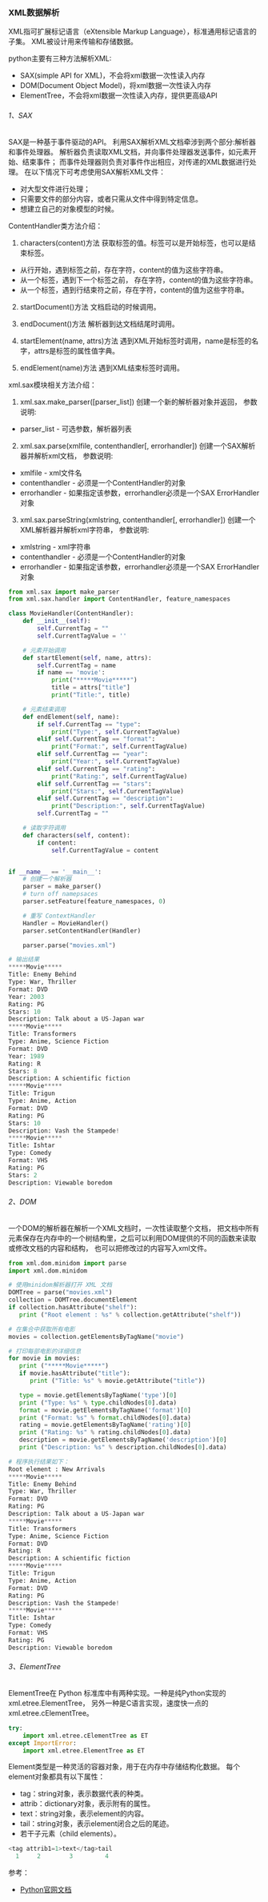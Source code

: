 ### XML数据解析

XML指可扩展标记语言（eXtensible Markup Language），标准通用标记语言的子集。
XML被设计用来传输和存储数据。

python主要有三种方法解析XML:
- SAX(simple API for XML)，不会将xml数据一次性读入内存
- DOM(Document Object Model)，将xml数据一次性读入内存
- ElementTree，不会将xml数据一次性读入内存，提供更高级API

###### 1、SAX
SAX是一种基于事件驱动的API。
利用SAX解析XML文档牵涉到两个部分:解析器和事件处理器。
解析器负责读取XML文档，并向事件处理器发送事件，如元素开始、结束事件；
而事件处理器则负责对事件作出相应，对传递的XML数据进行处理。
在以下情况下可考虑使用SAX解析XML文件：
- 对大型文件进行处理；
- 只需要文件的部分内容，或者只需从文件中得到特定信息。
- 想建立自己的对象模型的时候。

ContentHandler类方法介绍：

1) characters(content)方法
获取标签的值。标签可以是开始标签，也可以是结束标签。
- 从行开始，遇到标签之前，存在字符，content的值为这些字符串。
- 从一个标签，遇到下一个标签之前， 存在字符，content的值为这些字符串。
- 从一个标签，遇到行结束符之前，存在字符，content的值为这些字符串。

2) startDocument()方法
文档启动的时候调用。

3) endDocument()方法
解析器到达文档结尾时调用。

4) startElement(name, attrs)方法
遇到XML开始标签时调用，name是标签的名字，attrs是标签的属性值字典。

5) endElement(name)方法
遇到XML结束标签时调用。

xml.sax模块相关方法介绍：

1) xml.sax.make_parser([parser_list])
创建一个新的解析器对象并返回，
参数说明:
- parser_list - 可选参数，解析器列表

2) xml.sax.parse(xmlfile, contenthandler[, errorhandler])
创建一个SAX解析器并解析xml文档，
参数说明:
- xmlfile - xml文件名
- contenthandler - 必须是一个ContentHandler的对象
- errorhandler - 如果指定该参数，errorhandler必须是一个SAX ErrorHandler对象

3) xml.sax.parseString(xmlstring, contenthandler[, errorhandler])
创建一个XML解析器并解析xml字符串，
参数说明:
- xmlstring - xml字符串
- contenthandler - 必须是一个ContentHandler的对象
- errorhandler - 如果指定该参数，errorhandler必须是一个SAX ErrorHandler对象

```python
from xml.sax import make_parser
from xml.sax.handler import ContentHandler, feature_namespaces

class MovieHandler(ContentHandler):
    def __init__(self):
        self.CurrentTag = ""
        self.CurrentTagValue = ''

    # 元素开始调用
    def startElement(self, name, attrs):
        self.CurrentTag = name
        if name == 'movie':
            print("*****Movie*****")
            title = attrs["title"]
            print("Title:", title)

    # 元素结束调用
    def endElement(self, name):
        if self.CurrentTag == "type":
            print("Type:", self.CurrentTagValue)
        elif self.CurrentTag == "format":
            print("Format:", self.CurrentTagValue)
        elif self.CurrentTag == "year":
            print("Year:", self.CurrentTagValue)
        elif self.CurrentTag == "rating":
            print("Rating:", self.CurrentTagValue)
        elif self.CurrentTag == "stars":
            print("Stars:", self.CurrentTagValue)
        elif self.CurrentTag == "description":
            print("Description:", self.CurrentTagValue)
        self.CurrentTag = ""

    # 读取字符调用
    def characters(self, content):
        if content:
            self.CurrentTagValue = content


if __name__ == '__main__':
    # 创建一个解析器
    parser = make_parser()
    # turn off namepsaces
    parser.setFeature(feature_namespaces, 0)

    # 重写 ContextHandler
    Handler = MovieHandler()
    parser.setContentHandler(Handler)

    parser.parse("movies.xml")

# 输出结果
*****Movie*****
Title: Enemy Behind
Type: War, Thriller
Format: DVD
Year: 2003
Rating: PG
Stars: 10
Description: Talk about a US-Japan war
*****Movie*****
Title: Transformers
Type: Anime, Science Fiction
Format: DVD
Year: 1989
Rating: R
Stars: 8
Description: A schientific fiction
*****Movie*****
Title: Trigun
Type: Anime, Action
Format: DVD
Rating: PG
Stars: 10
Description: Vash the Stampede!
*****Movie*****
Title: Ishtar
Type: Comedy
Format: VHS
Rating: PG
Stars: 2
Description: Viewable boredom
```

###### 2、DOM
一个DOM的解析器在解析一个XML文档时，一次性读取整个文档，
把文档中所有元素保存在内存中的一个树结构里，之后可以利用DOM提供的不同的函数来读取或修改文档的内容和结构，
也可以把修改过的内容写入xml文件。

```python
from xml.dom.minidom import parse
import xml.dom.minidom

# 使用minidom解析器打开 XML 文档
DOMTree = parse("movies.xml")
collection = DOMTree.documentElement
if collection.hasAttribute("shelf"):
   print ("Root element : %s" % collection.getAttribute("shelf"))

# 在集合中获取所有电影
movies = collection.getElementsByTagName("movie")

# 打印每部电影的详细信息
for movie in movies:
   print ("*****Movie*****")
   if movie.hasAttribute("title"):
      print ("Title: %s" % movie.getAttribute("title"))

   type = movie.getElementsByTagName('type')[0]
   print ("Type: %s" % type.childNodes[0].data)
   format = movie.getElementsByTagName('format')[0]
   print ("Format: %s" % format.childNodes[0].data)
   rating = movie.getElementsByTagName('rating')[0]
   print ("Rating: %s" % rating.childNodes[0].data)
   description = movie.getElementsByTagName('description')[0]
   print ("Description: %s" % description.childNodes[0].data)

# 程序执行结果如下：
Root element : New Arrivals
*****Movie*****
Title: Enemy Behind
Type: War, Thriller
Format: DVD
Rating: PG
Description: Talk about a US-Japan war
*****Movie*****
Title: Transformers
Type: Anime, Science Fiction
Format: DVD
Rating: R
Description: A schientific fiction
*****Movie*****
Title: Trigun
Type: Anime, Action
Format: DVD
Rating: PG
Description: Vash the Stampede!
*****Movie*****
Title: Ishtar
Type: Comedy
Format: VHS
Rating: PG
Description: Viewable boredom
```

###### 3、ElementTree
ElementTree在 Python 标准库中有两种实现。一种是纯Python实现的xml.etree.ElementTree，
另外一种是C语言实现，速度快一点的xml.etree.cElementTree。

```python
try:
    import xml.etree.cElementTree as ET
except ImportError:
    import xml.etree.ElementTree as ET
```

Element类型是一种灵活的容器对象，用于在内存中存储结构化数据。
每个element对象都具有以下属性：
- tag：string对象，表示数据代表的种类。
- attrib：dictionary对象，表示附有的属性。
- text：string对象，表示element的内容。
- tail：string对象，表示element闭合之后的尾迹。
- 若干子元素（child elements）。

```python
<tag attrib1=1>text</tag>tail
  1     2        3         4
```

参考：

- [Python官网文档](https://docs.python.org/2/library/xml.etree.elementtree.html)


